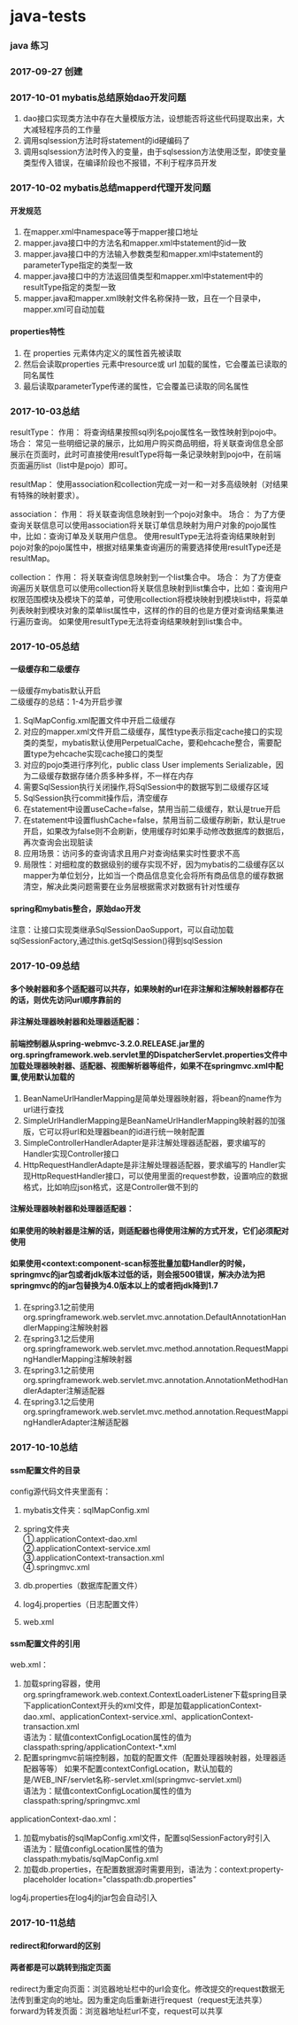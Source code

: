 # java-tests
### java 练习</br>
### 2017-09-27 创建</br>
### 2017-10-01 mybatis总结原始dao开发问题
1. dao接口实现类方法中存在大量模版方法，设想能否将这些代码提取出来，大大减轻程序员的工作量
2. 调用sqlsession方法时将statement的id硬编码了
3. 调用sqlsession方法时传入的变量，由于sqlsession方法使用泛型，即使变量类型传入错误，在编译阶段也不报错，不利于程序员开发
### 2017-10-02 mybatis总结mapperd代理开发问题
####  开发规范
1. 在mapper.xml中namespace等于mapper接口地址
2. mapper.java接口中的方法名和mapper.xml中statement的id一致
3. mapper.java接口中的方法输入参数类型和mapper.xml中statement的parameterType指定的类型一致
4. mapper.java接口中的方法返回值类型和mapper.xml中statement中的resultType指定的类型一致
5. mapper.java和mapper.xml映射文件名称保持一致，且在一个目录中，mapper.xml可自动加载

#### properties特性
1. 在 properties 元素体内定义的属性首先被读取
2. 然后会读取properties 元素中resource或 url 加载的属性，它会覆盖已读取的同名属性
3. 最后读取parameterType传递的属性，它会覆盖已读取的同名属性

### 2017-10-03总结
resultType：
作用：
	将查询结果按照sql列名pojo属性名一致性映射到pojo中。
场合：
	常见一些明细记录的展示，比如用户购买商品明细，将关联查询信息全部展示在页面时，此时可直接使用resultType将每一条记录映射到pojo中，在前端页面遍历list（list中是pojo）即可。

resultMap：
	使用association和collection完成一对一和一对多高级映射（对结果有特殊的映射要求）。

association：
作用：
	将关联查询信息映射到一个pojo对象中。
场合：
	为了方便查询关联信息可以使用association将关联订单信息映射为用户对象的pojo属性中，比如：查询订单及关联用户信息。
	使用resultType无法将查询结果映射到pojo对象的pojo属性中，根据对结果集查询遍历的需要选择使用resultType还是resultMap。
	
collection：
作用：
	将关联查询信息映射到一个list集合中。
场合：
	为了方便查询遍历关联信息可以使用collection将关联信息映射到list集合中，比如：查询用户权限范围模块及模块下的菜单，可使用collection将模块映射到模块list中，将菜单列表映射到模块对象的菜单list属性中，这样的作的目的也是方便对查询结果集进行遍历查询。
	如果使用resultType无法将查询结果映射到list集合中。
	
### 2017-10-05总结
#### 一级缓存和二级缓存
一级缓存mybatis默认开启</br>
二级缓存的总结：1-4为开启步骤</br>
1. SqlMapConfig.xml配置文件中开启二级缓存<setting name="cacheEnabled" value="true"/>
2. 对应的mapper.xml文件开启二级缓存<cache />，属性type表示指定cache接口的实现类的类型，mybatis默认使用PerpetualCache，要和ehcache整合，需要配置type为ehcache实现cache接口的类型
3. 对应的pojo类进行序列化，public class User implements Serializable，因为二级缓存数据存储介质多种多样，不一样在内存
4. 需要SqlSession执行关闭操作,将SqlSession中的数据写到二级缓存区域
5. SqlSession执行commit操作后，清空缓存
6. 在statement中设置useCache=false，禁用当前二级缓存，默认是true开启
7. 在statement中设置flushCache=false，禁用当前二级缓存刷新，默认是true开启，如果改为false则不会刷新，使用缓存时如果手动修改数据库的数据后，再次查询会出现脏读
8. 应用场景：访问多的查询请求且用户对查询结果实时性要求不高
9. 局限性：对细粒度的数据级别的缓存实现不好，因为mybatis的二级缓存区以mapper为单位划分，比如当一个商品信息变化会将所有商品信息的缓存数据清空，解决此类问题需要在业务层根据需求对数据有针对性缓存
#### spring和mybatis整合，原始dao开发
注意：让接口实现类继承SqlSessionDaoSupport，可以自动加载sqlSessionFactory,通过this.getSqlSession()得到sqlSession

### 2017-10-09总结
#### 多个映射器和多个适配器可以共存，如果映射的url在非注解和注解映射器都存在的话，则优先访问url顺序靠前的
#### 非注解处理器映射器和处理器适配器：
#### 前端控制器从spring-webmvc-3.2.0.RELEASE.jar里的org.springframework.web.servlet里的DispatcherServlet.properties文件中加载处理器映射器、适配器、视图解析器等组件，如果不在springmvc.xml中配置,使用默认加载的
1. BeanNameUrlHandlerMapping是简单处理器映射器，将bean的name作为url进行查找
2. SimpleUrlHandlerMapping是BeanNameUrlHandlerMapping映射器的加强版，它可以将url和处理器bean的id进行统一映射配置
3. SimpleControllerHandlerAdapter是非注解处理器适配器，要求编写的Handler实现Controller接口
4. HttpRequestHandlerAdapte是非注解处理器适配器，要求编写的 Handler实现HttpRequestHandler接口，可以使用里面的request参数，设置响应的数据格式，比如响应json格式，这是Controller做不到的

#### 注解处理器映射器和处理器适配器：
#### 如果使用的映射器是注解的话，则适配器也得使用注解的方式开发，它们必须配对使用
#### 如果使用<context:component-scan标签批量加载Handler的时候，springmvc的jar包或者jdk版本过低的话，则会报500错误，解决办法为把springmvc的的jar包替换为4.0版本以上的或者把jdk降到1.7
1. 在spring3.1之前使用org.springframework.web.servlet.mvc.annotation.DefaultAnnotationHandlerMapping注解映射器
2. 在spring3.1之后使用org.springframework.web.servlet.mvc.method.annotation.RequestMappingHandlerMapping注解映射器
3. 在spring3.1之前使用org.springframework.web.servlet.mvc.annotation.AnnotationMethodHandlerAdapter注解适配器      
4. 在spring3.1之后使用org.springframework.web.servlet.mvc.method.annotation.RequestMappingHandlerAdapter注解适配器

### 2017-10-10总结
#### ssm配置文件的目录
config源代码文件夹里面有：
1. mybatis文件夹：sqlMapConfig.xml

2. spring文件夹</br>
①.applicationContext-dao.xml</br>
②.applicationContext-service.xml</br>
③.applicationContext-transaction.xml</br>
④.springmvc.xml</br>

3. db.properties（数据库配置文件）
4. log4j.properties（日志配置文件）
5. web.xml

#### ssm配置文件的引用
web.xml：
1. 加载spring容器，使用org.springframework.web.context.ContextLoaderListener下载spring目录下applicationContext开头的xml文件，即是加载applicationContext-dao.xml、applicationContext-service.xml、applicationContext-transaction.xml</br>
语法为：赋值contextConfigLocation属性的值为classpath:spring/applicationContext-*.xml
2. 配置springmvc前端控制器，加载的配置文件（配置处理器映射器，处理器适配器等等） 如果不配置contextConfigLocation，默认加载的是/WEB_INF/servlet名称-servlet.xml(springmvc-servlet.xml)</br>
语法为：赋值contextConfigLocation属性的值为classpath:spring/springmvc.xml</br>

applicationContext-dao.xml：
1. 加载mybatis的sqlMapConfig.xml文件，配置sqlSessionFactory时引入</br>
语法为：赋值configLocation属性的值为classpath:mybatis/sqlMapConfig.xml
2. 加载db.properties，在配置数据源时需要用到，语法为：context:property-placeholder location="classpath:db.properties"</br>

log4j.properties在log4j的jar包会自动引入

### 2017-10-11总结
#### redirect和forward的区别
#### 两者都是可以跳转到指定页面
redirect为重定向页面：浏览器地址栏中的url会变化。修改提交的request数据无法传到重定向的地址。因为重定向后重新进行request（request无法共享）
forward为转发页面：浏览器地址栏url不变，request可以共享